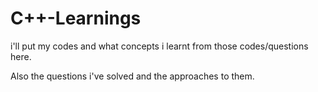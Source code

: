 # C++-Learnings

i'll put my codes and what concepts i learnt from those codes/questions here.

Also the questions i've solved and the approaches to them.
